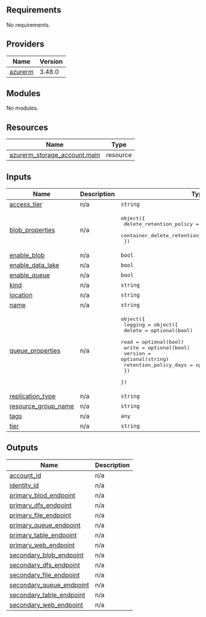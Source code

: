 <!-- BEGINNING OF PRE-COMMIT-TERRAFORM DOCS HOOK -->
## Requirements

No requirements.

## Providers

| Name | Version |
|------|---------|
| <a name="provider_azurerm"></a> [azurerm](#provider\_azurerm) | 3.48.0 |

## Modules

No modules.

## Resources

| Name | Type |
|------|------|
| [azurerm_storage_account.main](https://registry.terraform.io/providers/hashicorp/azurerm/latest/docs/resources/storage_account) | resource |

## Inputs

| Name | Description | Type | Default | Required |
|------|-------------|------|---------|:--------:|
| <a name="input_access_tier"></a> [access\_tier](#input\_access\_tier) | n/a | `string` | n/a | yes |
| <a name="input_blob_properties"></a> [blob\_properties](#input\_blob\_properties) | n/a | <pre>object({<br>    delete_retention_policy           = optional(number)<br>    container_delete_retention_policy = optional(number)<br>  })</pre> | n/a | yes |
| <a name="input_enable_blob"></a> [enable\_blob](#input\_enable\_blob) | n/a | `bool` | `false` | no |
| <a name="input_enable_data_lake"></a> [enable\_data\_lake](#input\_enable\_data\_lake) | n/a | `bool` | `false` | no |
| <a name="input_enable_queue"></a> [enable\_queue](#input\_enable\_queue) | n/a | `bool` | `false` | no |
| <a name="input_kind"></a> [kind](#input\_kind) | n/a | `string` | n/a | yes |
| <a name="input_location"></a> [location](#input\_location) | n/a | `string` | n/a | yes |
| <a name="input_name"></a> [name](#input\_name) | n/a | `string` | n/a | yes |
| <a name="input_queue_properties"></a> [queue\_properties](#input\_queue\_properties) | n/a | <pre>object({<br>    logging = object({<br>      delete                = optional(bool)<br>      read                  = optional(bool)<br>      write                 = optional(bool)<br>      version               = optional(string)<br>      retention_policy_days = optional(number)<br>    })<br>  })</pre> | n/a | yes |
| <a name="input_replication_type"></a> [replication\_type](#input\_replication\_type) | n/a | `string` | n/a | yes |
| <a name="input_resource_group_name"></a> [resource\_group\_name](#input\_resource\_group\_name) | n/a | `string` | n/a | yes |
| <a name="input_tags"></a> [tags](#input\_tags) | n/a | `any` | n/a | yes |
| <a name="input_tier"></a> [tier](#input\_tier) | n/a | `string` | n/a | yes |

## Outputs

| Name | Description |
|------|-------------|
| <a name="output_account_id"></a> [account\_id](#output\_account\_id) | n/a |
| <a name="output_identity_id"></a> [identity\_id](#output\_identity\_id) | n/a |
| <a name="output_primary_blod_endpoint"></a> [primary\_blod\_endpoint](#output\_primary\_blod\_endpoint) | n/a |
| <a name="output_primary_dfs_endpoint"></a> [primary\_dfs\_endpoint](#output\_primary\_dfs\_endpoint) | n/a |
| <a name="output_primary_file_endpoint"></a> [primary\_file\_endpoint](#output\_primary\_file\_endpoint) | n/a |
| <a name="output_primary_queue_endpoint"></a> [primary\_queue\_endpoint](#output\_primary\_queue\_endpoint) | n/a |
| <a name="output_primary_table_endpoint"></a> [primary\_table\_endpoint](#output\_primary\_table\_endpoint) | n/a |
| <a name="output_primary_web_endpoint"></a> [primary\_web\_endpoint](#output\_primary\_web\_endpoint) | n/a |
| <a name="output_secondary_blob_endpoint"></a> [secondary\_blob\_endpoint](#output\_secondary\_blob\_endpoint) | n/a |
| <a name="output_secondary_dfs_endpoint"></a> [secondary\_dfs\_endpoint](#output\_secondary\_dfs\_endpoint) | n/a |
| <a name="output_secondary_file_endpoint"></a> [secondary\_file\_endpoint](#output\_secondary\_file\_endpoint) | n/a |
| <a name="output_secondary_queue_endpoint"></a> [secondary\_queue\_endpoint](#output\_secondary\_queue\_endpoint) | n/a |
| <a name="output_secondary_table_endpoint"></a> [secondary\_table\_endpoint](#output\_secondary\_table\_endpoint) | n/a |
| <a name="output_secondary_web_endpoint"></a> [secondary\_web\_endpoint](#output\_secondary\_web\_endpoint) | n/a |
<!-- END OF PRE-COMMIT-TERRAFORM DOCS HOOK -->
